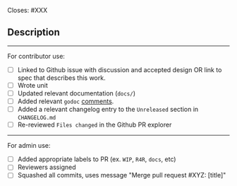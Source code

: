 <!-- < < < < < < < < < < < < < < < < < < < < < < < < < < < < < < < < < ☺
v                               ✰  Thanks for creating a PR! ✰    
v    Before smashing the submit button please review the checkboxes.
v    If a checkbox is n/a - please still include it but + a little note why
☺ > > > > > > > > > > > > > > > > > > > > > > > > > > > > > > > > >  -->

Closes: #XXX

## Description

<!-- Add a description of the changes that this PR introduces and the files that
are the most critical to review.
-->

______

For contributor use:

- [ ] Linked to Github issue with discussion and accepted design OR link to spec that describes this work.
- [ ] Wrote unit
- [ ] Updated relevant documentation (`docs/`)
- [ ] Added  relevant `godoc` [comments](https://blog.golang.org/godoc-documenting-go-code).
- [ ] Added a relevant changelog entry to the `Unreleased` section in `CHANGELOG.md`
- [ ] Re-reviewed `Files changed` in the Github PR explorer

______

For admin use:

- [ ] Added appropriate labels to PR (ex. `WIP`, `R4R`, `docs`, etc)
- [ ] Reviewers assigned
- [ ] Squashed all commits, uses message "Merge pull request #XYZ: [title]"
